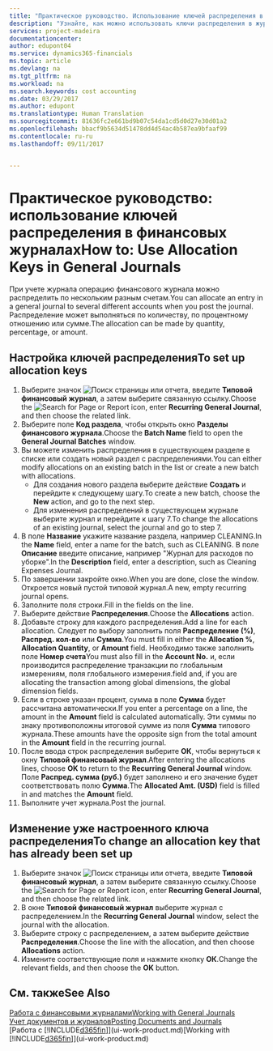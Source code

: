 ```yaml
---
title: "Практическое руководство. Использование ключей распределения в финансовых журналах | Документы Майкрософт"
description: "Узнайте, как можно использовать ключи распределения в журналах."
services: project-madeira
documentationcenter: 
author: edupont04
ms.service: dynamics365-financials
ms.topic: article
ms.devlang: na
ms.tgt_pltfrm: na
ms.workload: na
ms.search.keywords: cost accounting
ms.date: 03/29/2017
ms.author: edupont
ms.translationtype: Human Translation
ms.sourcegitcommit: 81636fc2e661bd9b07c54da1cd5d0d27e30d01a2
ms.openlocfilehash: bbacf9b5634d51478dd4d54ac4b587ea9bfaaf99
ms.contentlocale: ru-ru
ms.lasthandoff: 09/11/2017


---
```

# <a name="how-to-use-allocation-keys-in-general-journals"></a><span data-ttu-id="21e89-103">Практическое руководство: использование ключей распределения в финансовых журналах</span><span class="sxs-lookup"><span data-stu-id="21e89-103">How to: Use Allocation Keys in General Journals</span></span>
<span data-ttu-id="21e89-104">При учете журнала операцию финансового журнала можно распределить по нескольким разным счетам.</span><span class="sxs-lookup"><span data-stu-id="21e89-104">You can allocate an entry in a general journal to several different accounts when you post the journal.</span></span> <span data-ttu-id="21e89-105">Распределение может выполняться по количеству, по процентному отношению или сумме.</span><span class="sxs-lookup"><span data-stu-id="21e89-105">The allocation can be made by quantity, percentage, or amount.</span></span>

## <a name="to-set-up-allocation-keys"></a><span data-ttu-id="21e89-106">Настройка ключей распределения</span><span class="sxs-lookup"><span data-stu-id="21e89-106">To set up allocation keys</span></span>
1. <span data-ttu-id="21e89-107">Выберите значок ![Поиск страницы или отчета](media/ui-search/search_small.png "Значок поиска страницы или отчета"), введите **Типовой финансовый журнал**, а затем выберите связанную ссылку.</span><span class="sxs-lookup"><span data-stu-id="21e89-107">Choose the ![Search for Page or Report](media/ui-search/search_small.png "Search for Page or Report icon") icon, enter **Recurring General Journal**, and then choose the related link.</span></span>
2. <span data-ttu-id="21e89-108">Выберите поле **Код раздела**, чтобы открыть окно **Разделы финансового журнала**.</span><span class="sxs-lookup"><span data-stu-id="21e89-108">Choose the **Batch Name** field to open the **General Journal Batches** window.</span></span>
3. <span data-ttu-id="21e89-109">Вы можете изменить распределения в существующем разделе в списке или создать новый раздел с распределениями.</span><span class="sxs-lookup"><span data-stu-id="21e89-109">You can either modify allocations on an existing batch in the list or create a new batch with allocations.</span></span>
   * <span data-ttu-id="21e89-110">Для создания нового раздела выберите действие **Создать** и перейдите к следующему шагу.</span><span class="sxs-lookup"><span data-stu-id="21e89-110">To create a new batch, choose the **New** action, and go to the next step.</span></span>
   * <span data-ttu-id="21e89-111">Для изменения распределений в существующем журнале выберите журнал и перейдите к шагу 7.</span><span class="sxs-lookup"><span data-stu-id="21e89-111">To change the allocations of an existing journal, select the journal and go to step 7.</span></span>    
4. <span data-ttu-id="21e89-112">В поле **Название** укажите название раздела, например CLEANING.</span><span class="sxs-lookup"><span data-stu-id="21e89-112">In the **Name** field, enter a name for the batch, such as CLEANING.</span></span> <span data-ttu-id="21e89-113">В поле **Описание** введите описание, например "Журнал для расходов по уборке".</span><span class="sxs-lookup"><span data-stu-id="21e89-113">In the **Description** field, enter a description, such as Cleaning Expenses Journal.</span></span>
5. <span data-ttu-id="21e89-114">По завершении закройте окно.</span><span class="sxs-lookup"><span data-stu-id="21e89-114">When you are done, close the window.</span></span> <span data-ttu-id="21e89-115">Откроется новый пустой типовой журнал.</span><span class="sxs-lookup"><span data-stu-id="21e89-115">A new, empty recurring journal opens.</span></span>
6. <span data-ttu-id="21e89-116">Заполните поля строки.</span><span class="sxs-lookup"><span data-stu-id="21e89-116">Fill in the fields on the line.</span></span>
7. <span data-ttu-id="21e89-117">Выберите действие **Распределения**.</span><span class="sxs-lookup"><span data-stu-id="21e89-117">Choose the **Allocations** action.</span></span>
8. <span data-ttu-id="21e89-118">Добавьте строку для каждого распределения.</span><span class="sxs-lookup"><span data-stu-id="21e89-118">Add a line for each allocation.</span></span> <span data-ttu-id="21e89-119">Следует по выбору заполнить поля **Распределение (%)**, **Распред. кол-во** или **Сумма**.</span><span class="sxs-lookup"><span data-stu-id="21e89-119">You must fill in either the **Allocation %**, **Allocation Quantity**, or **Amount** field.</span></span> <span data-ttu-id="21e89-120">Необходимо также заполнить поле **Номер счета**</span><span class="sxs-lookup"><span data-stu-id="21e89-120">You must also fill in the **Account No.**</span></span> <span data-ttu-id="21e89-121">и, если производится распределение транзакции по глобальным измерениям, поля глобального измерения.</span><span class="sxs-lookup"><span data-stu-id="21e89-121">field and, if you are allocating the transaction among global dimensions, the global dimension fields.</span></span>
9. <span data-ttu-id="21e89-122">Если в строке указан процент, сумма в поле **Сумма** будет рассчитана автоматически.</span><span class="sxs-lookup"><span data-stu-id="21e89-122">If you enter a percentage on a line, the amount in the **Amount** field is calculated automatically.</span></span> <span data-ttu-id="21e89-123">Эти суммы по знаку противоположны итоговой сумме из поля **Сумма** типового журнала.</span><span class="sxs-lookup"><span data-stu-id="21e89-123">These amounts have the opposite sign from the total amount in the **Amount** field in the recurring journal.</span></span>
10. <span data-ttu-id="21e89-124">После ввода строк распределения выберите **ОК**, чтобы вернуться к окну **Типовой финансовый журнал**.</span><span class="sxs-lookup"><span data-stu-id="21e89-124">After entering the allocations lines, choose **OK** to return to the **Recurring General Journal** window.</span></span> <span data-ttu-id="21e89-125">Поле **Распред. сумма (руб.)** будет заполнено и его значение будет соответствовать полю **Сумма**.</span><span class="sxs-lookup"><span data-stu-id="21e89-125">The **Allocated Amt. (USD)** field is filled in and matches the **Amount** field.</span></span>
11. <span data-ttu-id="21e89-126">Выполните учет журнала.</span><span class="sxs-lookup"><span data-stu-id="21e89-126">Post the journal.</span></span>

## <a name="to-change-an-allocation-key-that-has-already-been-set-up"></a><span data-ttu-id="21e89-127">Изменение уже настроенного ключа распределения</span><span class="sxs-lookup"><span data-stu-id="21e89-127">To change an allocation key that has already been set up</span></span>
1. <span data-ttu-id="21e89-128">Выберите значок ![Поиск страницы или отчета](media/ui-search/search_small.png "Значок поиска страницы или отчета"), введите **Типовой финансовый журнал**, а затем выберите связанную ссылку.</span><span class="sxs-lookup"><span data-stu-id="21e89-128">Choose the ![Search for Page or Report](media/ui-search/search_small.png "Search for Page or Report icon") icon, enter **Recurring General Journal**, and then choose the related link.</span></span>
2. <span data-ttu-id="21e89-129">В окне **Типовой финансовый журнал** выберите журнал с распределением.</span><span class="sxs-lookup"><span data-stu-id="21e89-129">In the **Recurring General Journal** window, select the journal with the allocation.</span></span>
3. <span data-ttu-id="21e89-130">Выберите строку с распределением, а затем выберите действие **Распределения**.</span><span class="sxs-lookup"><span data-stu-id="21e89-130">Choose the line with the allocation, and then choose **Allocations** action.</span></span>
4. <span data-ttu-id="21e89-131">Измените соответствующие поля и нажмите кнопку **ОК**.</span><span class="sxs-lookup"><span data-stu-id="21e89-131">Change the relevant fields, and then choose the **OK** button.</span></span>

## <a name="see-also"></a><span data-ttu-id="21e89-132">См. также</span><span class="sxs-lookup"><span data-stu-id="21e89-132">See Also</span></span>
[<span data-ttu-id="21e89-133">Работа с финансовыми журналами</span><span class="sxs-lookup"><span data-stu-id="21e89-133">Working with General Journals</span></span>](ui-work-general-journals.md)  
[<span data-ttu-id="21e89-134">Учет документов и журналов</span><span class="sxs-lookup"><span data-stu-id="21e89-134">Posting Documents and Journals</span></span>](ui-post-documents-journals.md)  
<span data-ttu-id="21e89-135">[Работа с [!INCLUDE[d365fin](includes/d365fin_md.md)]](ui-work-product.md)</span><span class="sxs-lookup"><span data-stu-id="21e89-135">[Working with [!INCLUDE[d365fin](includes/d365fin_md.md)]](ui-work-product.md)</span></span>

